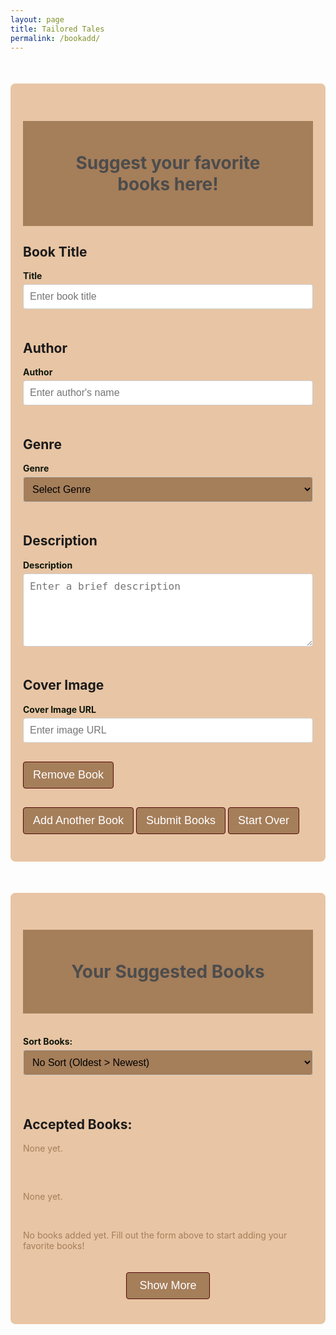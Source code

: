 ```yaml
---
layout: page
title: Tailored Tales
permalink: /bookadd/
---
```

<style>
    .container {
        max-width: 600px;
        margin: 50px auto;
        padding: 20px;
        background-color: #E8C5A4;
        border-radius: 8px;
    }
    

    h1 {
        background: #a57e5a;
        padding: 50px;
        font-size: 2em;
        text-align: center;
        color: #4C4C4C;
    }

    .container > h2 {
        margin: 20px 0 10px;
        font-size: 1.5em;
        color: #4C4C4C !important;
    }
    .container2 {
        max-width: 800px;
        margin: 50px auto;
        padding: 20px;
        background-color: #E8C5A4;
        border-radius: 8px;
    }
    .container2 > h2 {
        margin: 20px 0 10px;
        font-size: 1.5em;
        color: #4C4C4C !important;
    }

    h3 {
        color: #E8C5A4;

    }

    label {
        display: block;
        margin-bottom: 5px;
        font-weight: bold;
        color: black;
        color: #0d160b;
    }

    input, textarea, select {
        width: 100%;
        padding: 10px;
        margin-bottom: 20px;
        border: 1px solid #ccc;
        border-radius: 4px;
        font-size: 16px;
    }
    
    select {
        background-color: #a57e5a;

    }

    button {
        padding: 10px 15px;
        font-size: 18px;
        margin: 10px 0;
        color: white;
        background-color: #a57e5a;
        border-radius: 4px;
        cursor: pointer;
        border: 1px solid #500A0A;
    }

    button:hover {
        background-color: #500A0A;
        transition: 0.3s;
    }

    .start_over {
        margin-top: 20px;
        color: white;
        border: none;
        padding: 10px 15px;
        cursor: pointer;
        border-radius: 4px;
        border: 1px solid #500A0A;
    }

    .start_over:hover {
        background-color: #500A0A;
        transition: 0.3s;
    }

    /* Styling for Book List */
    #book-list-content {
        display: flex;
        flex-wrap: wrap;
        gap: 20px;
        justify-content: center;
    }

    .book {
        background-color: #a57e5a;
        padding: 15px;
        border: 1px solid #ccc;
        border-radius: 8px;
        max-width: 200px;
        box-shadow: 0 4px 8px rgba(0, 0, 0, 0.1);
        text-align: center;
        color: #faebd8;
    }

    .book h2 {
        color: #E8C5A4;
        font-size: 1.2em;
        margin-bottom: 10px;
    }

    .book p {
        color: #E8C5A4;
        margin: 5px 0;
        font-size: 0.9em;
    }

    .book img {
        max-width: 100px;
        height: auto;
        margin: 10px auto;
        display: block;
        border-radius: 4px;
    }

    .book-options {
        display: flex;
        flex-wrap: wrap;
        gap: 0.5em;
    }

    .book-options button {
        width: 45%;
        font-size: 11px;
    }


    /*expand button code*/
    #book-list-content.collapsed .book {
    display: none;
    }

    #book-list-content.collapsed .book:nth-child(-n+3) {
        display: block;
    }

    #book-list-content {
        overflow: hidden;
        transition: max-height 0.5s ease;
    }

    #book-list-content.collapsed {
        max-height: 680px; 
    }

    #toggle-books {
        display: block;
        margin: 20px auto;
        padding: 10px 20px;
        background-color: #a57e5a;
        color: white;
        border: 1px solid #500A0A;
        border-radius: 4px;
        cursor: pointer;
    }

    #toggle-books:hover {
        background-color: #500A0A;
        transition: 0.3s;
    }

    .admin-button {
    display: none;
    }
</style>

<div class="container">
    <h1>Suggest your favorite books here!</h1>
    <form id="book-form">
        <div id="books-container">
            <div class="book-entry">
                <h2>Book Title</h2>
                <label for="title">Title</label>
                <input type="text" class="title" placeholder="Enter book title" required>
                <h2>Author</h2>
                <label for="author">Author</label>
                <input type="text" class="author" placeholder="Enter author's name" required>
                <h2>Genre</h2>
                <label for="genre">Genre</label>
                <select class="genre" required>
                    <option value="">Select Genre</option>
                    <option value="Classics">Classics</option>
                    <option value="Fantasy">Fantasy</option>
                    <option value="Nonfiction">Nonfiction</option>
                    <option value="Historical Fiction">Historical Fiction</option>
                    <option value="Suspense/Thriller">Suspense/Thriller</option>
                    <option value="Romance">Romance</option>
                    <option value="Dystopian">Dystopian</option>
                    <option value="Mystery">Mystery</option>
                </select>
                <h2>Description</h2>
                <label for="description">Description</label>
                <textarea class="description" rows="5" placeholder="Enter a brief description" required></textarea>
                <h2>Cover Image</h2>
                <label for="cover_url">Cover Image URL</label>
                <input type="url" class="cover_url" placeholder="Enter image URL" required>
                <button type="button" class="remove-book">Remove Book</button>
            </div>
        </div>
        <button type="button" id="add-book">Add Another Book</button>
        <button type="submit">Submit Books</button>
        <button type="reset" class="start_over">Start Over</button>
    </form>
</div>

<div id="book-list" class="container2">
    <h1>Your Suggested Books</h1><br>
    <label for="sort-books">Sort Books:</label>
    <select id="sort-books">
        <option value="none">No Sort (Oldest > Newest)</option>
        <option value="alphabetical">Alphabetically</option>
    </select>
    <br><br>
    <div id="accepted-books-container">
    <h2>Accepted Books:</h2>
    <p id="accepted-books-list" style="color: #a57e5a;">None yet.</p></div>
    <div id="rejected-books-container">
    <h3>Rejected Books:</h3>
    <p id="rejected-books-list" style="color: #a57e5a;">None yet.</p></div><br>
    <div id="book-list-content" class="collapsed">
        <p style="color: #a57e5a">No books added yet. Fill out the form above to start adding your favorite books!</p>
    </div>
    <button id="toggle-books">Show More</button>
</div>


<script type="module">
    import { pythonURI, fetchOptions } from '{{ site.baseurl }}/assets/js/api/config.js';

    document.getElementById('add-book').addEventListener('click', () => {
        const container = document.getElementById('books-container');
        const newEntry = document.createElement('div');
        newEntry.classList.add('book-entry');
        newEntry.innerHTML = `
            <h2>Book Title</h2>
            <label>Title</label>
            <input type="text" class="title" placeholder="Enter book title" required>

            <h2>Author</h2>
            <label>Author</label>
            <input type="text" class="author" placeholder="Enter author's name" required>

            <h2>Genre</h2>
            <label>Genre</label>
            <select class="genre" required>
                <option value="">Select Genre</option>
                <option value="Classics">Classics</option>
                <option value="Fantasy">Fantasy</option>
                <option value="Nonfiction">Nonfiction</option>
                <option value="Historical Fiction">Historical Fiction</option>
                <option value="Suspense/Thriller">Suspense/Thriller</option>
                <option value="Romance">Romance</option>
                <option value="Dystopian">Dystopian</option>
                <option value="Mystery">Mystery</option>
            </select>

            <h2>Description</h2>
            <label>Description</label>
            <textarea class="description" rows="5" placeholder="Enter a brief description" required></textarea>

            <h2>Cover Image</h2>
            <label>Cover Image URL</label>
            <input type="url" class="cover_url" placeholder="Enter image URL" required>

            <button type="button" class="remove-book">Remove Book</button>
        `;

        // Remove book form button
        newEntry.querySelector('.remove-book').addEventListener('click', () => {
            container.removeChild(newEntry);
        });

        container.appendChild(newEntry);
    });

    // Bulk data form submission
    document.getElementById('book-form').addEventListener('submit', async (event) => {
        event.preventDefault();

        const books = Array.from(document.querySelectorAll('.book-entry')).map(entry => ({
            title: entry.querySelector('.title').value,
            author: entry.querySelector('.author').value,
            genre: entry.querySelector('.genre').value,
            description: entry.querySelector('.description').value,
            cover_url: entry.querySelector('.cover_url').value
        }));

        if (books.length === 0) {
            alert('Please add at least one book.');
            return;
        }

        try {
            const response = await fetch(`${pythonURI}/api/suggest/bulk`, {
                method: 'POST',
                headers: {
                    'Content-Type': 'application/json'
                },
                body: JSON.stringify(books)
            });

            if (!response.ok) {
                throw new Error(`Failed to add books: ${response.statusText}`);
            }

            const result = await response.json();
            console.log('Bulk submission result:', result);

            let successCount = 0;
            let errorCount = 0;

            result.forEach(res => {
                if (res.error) {
                    console.error(`Failed to add book "${res.title}": ${res.message}`);
                    errorCount++;
                } else {
                    console.log(`Book "${res.title}" added successfully.`);
                    successCount++;
                }
            });


            // Reset form if successful
            if (successCount > 0) {
                document.getElementById('book-form').reset();
                document.getElementById('books-container').innerHTML = ''; // Clear all entries
            }
        } catch (error) {
            console.error('Error adding books:', error);
            alert(`Error: ${error.message}`);
        }
    });

    // Start over button
    document.querySelector('.start_over').addEventListener('click', () => {
        document.getElementById('books-container').innerHTML = ''; // Clear all books
    });

    document.getElementById('sort-books').addEventListener('change', fetchBooks);

    // Create display at bottom
    async function fetchBooks() {
        try {
            const response = await fetch(new URL(`${pythonURI}/api/suggest/book`), fetchOptions); // Fetch all suggested books
            if (!response.ok) {
                throw new Error('Failed to fetch books: ' + response.statusText);
            }

        const books = await response.json();

        const sortOption = document.getElementById('sort-books').value;
        if (sortOption === "alphabetical") {
            books.sort((a, b) => a.title.localeCompare(b.title));
        }

        const bookList = document.getElementById('book-list-content');
        if (books.length === 0) {
            bookList.innerHTML = '<p style="color: #000000">No books added yet. Fill out the form above to start adding your favorite books!</p>';
            return;
        }

    // Render books
    bookList.innerHTML = books
    .map(
        book => `
        <div class="book" data-id="${book.id}" data-title="${book.title}">
            <h3>${book.title}</h3>
            <p><strong>Author:</strong> ${book.author}</p>
            <p><strong>Genre:</strong> ${book.genre}</p>
            <p><strong>Description:</strong> ${book.description}</p>
            <img src="${book.cover_url}" alt="Cover image of ${book.title}">
            <div class="book-options">
                <button class="updateButton" data-id="${book.id}">Update</button>
                <button class="deleteButton" data-title="${book.title}">Delete</button>
                <button class="acceptButton" data-title="${book.title}">Accept</button>
                <button class="rejectButton" data-title="${book.title}">Reject</button>
            </div>
        </div>
    `
    )
    .join('');
        
        document.querySelectorAll('.updateButton').forEach(button => {
            button.addEventListener('click', (event) => {
                const id = event.target.dataset.id;
                updateBook(id);
            });
        });
        document.querySelectorAll('.deleteButton').forEach(button => {
            button.addEventListener('click', (event) => {
                const title = event.target.dataset.title; 
                deleteBook(title);
            });
        });
        document.querySelectorAll('.acceptButton').forEach(button => {
            button.addEventListener('click', (event) => {
                const title = event.target.dataset.title;
                acceptBook(title);
            });
        });
        document.querySelectorAll('.rejectButton').forEach(button => {
            button.addEventListener('click', (event) => {
                const title = event.target.dataset.title;
                rejectBook(title);
            });
        });

    } catch (error) {
        console.error('Error fetching books:', error);
    }}

    document.addEventListener('DOMContentLoaded', () => {
        fetchBooks();
        acceptedBooks = localStorage.getItem("acceptedBooks") || "";
        rejectedBooks = localStorage.getItem("rejectedBooks") || "";
        updateAcceptedBooksList();
        updateRejectedBooksList();
        });

    const toggleButton = document.getElementById('toggle-books');
    const bookList = document.getElementById('book-list-content');

    toggleButton.addEventListener('click', () => {
        bookList.classList.toggle('collapsed');
        bookList.classList.toggle('expanded');
        
        toggleButton.textContent = 
            bookList.classList.contains('collapsed') ? 'Show More' : 'Show Less';
    });

    async function updateBook(id) {
        const bookContainer = Array.from(document.querySelectorAll('.book'))
            .find(book => book.dataset.id === id);

        if (!bookContainer) {
            alert('Book not found for update.');
            return;
        }

        const currentTitle = bookContainer.querySelector('h3').innerText;
        const currentAuthor = bookContainer.querySelector('p:nth-child(2)').innerText.split(': ')[1];
        const descriptionElement = Array.from(bookContainer.querySelectorAll('p'))
            .find(p => p.innerText.startsWith('Description:'));
        const currentDescription = descriptionElement ? descriptionElement.innerText.replace('Description: ', '') : '';
        const currentGenre = bookContainer.dataset.genre || '';
        const currentCoverUrl = bookContainer.querySelector('img').src;

        // Add editable inputs to book
        bookContainer.innerHTML = `
            <input type="text" id="edit-title" value="${currentTitle}" placeholder="Title">
            <input type="text" id="edit-author" value="${currentAuthor}" placeholder="Author">
            <select id="edit-genre">
                <option value="Classics" ${currentGenre === 'Classics' ? 'selected' : ''}>Classics</option>
                <option value="Fantasy" ${currentGenre === 'Fantasy' ? 'selected' : ''}>Fantasy</option>
                <option value="Nonfiction" ${currentGenre === 'Nonfiction' ? 'selected' : ''}>Nonfiction</option>
                <option value="Historical Fiction" ${currentGenre === 'Historical Fiction' ? 'selected' : ''}>Historical Fiction</option>
                <option value="Suspense/Thriller" ${currentGenre === 'Suspense/Thriller' ? 'selected' : ''}>Suspense/Thriller</option>
                <option value="Romance" ${currentGenre === 'Romance' ? 'selected' : ''}>Romance</option>
                <option value="Dystopian" ${currentGenre === 'Dystopian' ? 'selected' : ''}>Dystopian</option>
                <option value="Mystery" ${currentGenre === 'Mystery' ? 'selected' : ''}>Mystery</option>
            </select>
            <textarea id="edit-description" placeholder="Description">${currentDescription}</textarea>
            <input type="text" id="edit-cover-url" value="${currentCoverUrl}" placeholder="Cover URL">
            <button id="save-update">OK</button>
            <button id="cancel-update">Cancel</button>
        `;

        // Cancel update
        document.getElementById('cancel-update').addEventListener('click', () => {fetchBooks();});

        document.getElementById('save-update').addEventListener('click', async () => {
            const updatedTitle = document.getElementById('edit-title').value;
            const updatedAuthor = document.getElementById('edit-author').value;
            const updatedGenre = document.getElementById('edit-genre').value;
            const updatedDescription = document.getElementById('edit-description').value;
            const updatedCoverUrl = document.getElementById('edit-cover-url').value;

            const updatedBookData = {
                title: updatedTitle,
                author: updatedAuthor,
                genre: updatedGenre,
                description: updatedDescription,
                cover_url: updatedCoverUrl
            };

            try {
                const response = await fetch(`${pythonURI}/api/suggest/${id}`, {
                    ...fetchOptions,
                    method: 'PUT',
                    headers: {
                        'Content-Type': 'application/json'
                    },
                    body: JSON.stringify(updatedBookData)
                });

                if (!response.ok) {
                    throw new Error('Failed to update book: ' + response.statusText);
                }

                console.log('Book updated successfully');
                alert('Book updated successfully!');
                fetchBooks();
            } catch (error) {
                console.error('Error updating book:', error);
                alert('Error updating book: ' + error.message);
            }
        });
    }

    async function deleteBook(title) {
        if (confirm(`Are you sure you want to delete "${title}"?`)) {
            try {
                const response = await fetch(`${pythonURI}/api/suggest`, {
                    ...fetchOptions,
                    method: 'DELETE',
                    headers: {
                        'Content-Type': 'application/json'
                    },
                    body: JSON.stringify({ title })
                });

                if (!response.ok) {
                    throw new Error('Failed to delete book: ' + response.statusText);
                }

                console.log("Book deleted successfully");
                alert('Book deleted successfully!');
                fetchBooks();
            } catch (error) {
                console.error('Error deleting book:', error);
                alert('Error deleting book: ' + error.message);
            }
        } else {
            alert("Deletion canceled");
        }
    }

    async function acceptBook(title) {
        const bookContainer = Array.from(document.querySelectorAll('.book'))
            .find(book => book.querySelector('h3').innerText === title);

        if (!bookContainer) {
            alert('Book not found for acceptance.');
            return;
        }

        const author = bookContainer.querySelector('p:nth-child(2)').innerText.split(': ')[1];
        const genre = bookContainer.querySelector('p:nth-child(3)').innerText.split(': ')[1];
        const description = bookContainer.querySelector('p:nth-child(4)').innerText.replace('Description: ', '');
        const cover_url = bookContainer.querySelector('img').src;

        const bookData = {
            title: title,
            author: author,
            genre: genre,
            description: description,
            cover_url: cover_url
        };

        try {
            const response = await fetch(`${pythonURI}/api/suggest/accept`, { 
                ...fetchOptions,
                method: 'POST',
                headers: {
                    'Content-Type': 'application/json'
                },
                body: JSON.stringify(bookData)
            });

            if (!response.ok) {
                const errorData = await response.json();
                throw new Error(`Failed to accept book: ${errorData.error || response.statusText}`);
            }

            const response2 = await fetch(`${pythonURI}/api/suggest`, {
                ...fetchOptions,
                method: 'DELETE',
                headers: {
                    'Content-Type': 'application/json'
                },
                body: JSON.stringify({ title }) 
            });

            if (!response2.ok) {
                const errorData = await response2.json();
                throw new Error(`Failed to remove suggestion: ${errorData.error || response2.statusText}`);
            }

            acceptedBooks += (acceptedBooks ? ", " : "") + title;
            localStorage.setItem("acceptedBooks", acceptedBooks);
            updateAcceptedBooksList();

            
            console.log("Book accepted successfully");
            alert('Book accepted successfully!');
            console.log("Book removed from suggestions successfully");
            fetchBooks();
        } catch (error) {
            console.error(error);
            alert(error.message);
        }
    }   

    let acceptedBooks = "";

    function updateAcceptedBooksList() {
        const acceptedBooksListElement = document.getElementById("accepted-books-list");
        acceptedBooksListElement.textContent = acceptedBooks.trim() ? acceptedBooks : "None yet.";
    }

async function rejectBook(title) {
    if (confirm(`Are you sure you want to reject "${title}"?`)) {
        try {
            const response = await fetch(`${pythonURI}/api/suggest/reject`, {
                ...fetchOptions,
                method: 'DELETE',
                headers: {
                    'Content-Type': 'application/json'
                },
                body: JSON.stringify({ title })
            });

            if (!response.ok) {
                throw new Error(response.statusText);
            }

            console.log("Book rejected successfully");
            alert('Book rejected successfully!');

            rejectedBooks += (rejectedBooks ? ", " : "") + title;
            localStorage.setItem("rejectedBooks", rejectedBooks);
            updateRejectedBooksList();


            fetchBooks();
        } catch (error) {
            console.error('Error rejecting book:', error);
            alert('Error rejecting book: ' + error.message);
        }
    } else {
        alert("Rejection canceled");
    }
}

let rejectedBooks = "";

    function updateRejectedBooksList() {
        const rejectedBooksListElement = document.getElementById("rejected-books-list");
        rejectedBooksListElement.textContent = rejectedBooks.trim() ? rejectedBooks : "None yet.";
    }

</script>